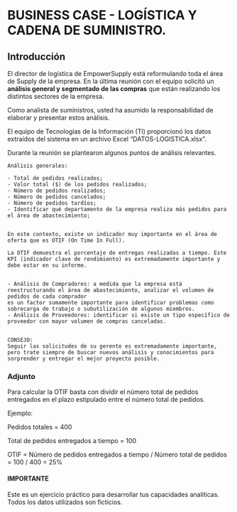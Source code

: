 
# BUSINESS CASE - LOGÍSTICA Y CADENA DE SUMINISTRO.

## Introducción

El director de logística de EmpowerSupply está reformulando toda el área de
Supply de la empresa. En la última reunión con el equipo solicitó un **análisis general y segmentado de las compras** que están realizando los distintos sectores
de la empresa.

Como analista de suministros, usted ha asumido la responsabilidad de elaborar y
presentar estos análisis.

El equipo de Tecnologías de la Información (TI) proporcionó los datos extraídos del
sistema en un archivo Excel “DATOS-LOGISTICA.xlsx”.

Durante la reunión se plantearon algunos puntos de análisis relevantes.

```
Análisis generales:

- Total de pedidos realizados;
- Valor total ($) de los pedidos realizados;
- Número de pedidos realizados;
- Número de pedidos cancelados;
- Número de pedidos tardíos;
- Identificar qué departamento de la empresa realiza más pedidos para el área de abastecimiento;


En este contexto, existe un indicador muy importante en el área de oferta que es OTIF (On Time In Full).

La OTIF demuestra el porcentaje de entregas realizadas a tiempo. Este KPI (indicador clave de rendimiento) es extremadamente importante y debe estar en su informe.


- Análisis de Compradores: a medida que la empresa está reestructurando el área de abastecimiento, analizar el volumen de pedidos de cada comprador
es un factor sumamente importante para identificar problemas como sobrecarga de trabajo o subutilización de algunos miembros.
- Análisis de Proveedores: identificar si existe un tipo específico de proveedor con mayor volumen de compras canceladas.


CONSEJO:
Seguir las solicitudes de su gerente es extremadamente importante,
pero trate siempre de buscar nuevos análisis y conocimientos para
sorprender y entregar el mejor proyecto posible.

```

### Adjunto

Para calcular la OTIF basta con dividir el número total de pedidos entregados en el
plazo estipulado entre el número total de pedidos.

Ejemplo:

Pedidos totales = 400

Total de pedidos entregados a tiempo = 100

OTIF = 
Número de pedidos entregados a tiempo / Número total de pedidos = 100 / 400 = 25%


#### IMPORTANTE

Este es un ejercicio práctico para desarrollar tus capacidades
analíticas. Todos los datos utilizados son ficticios.